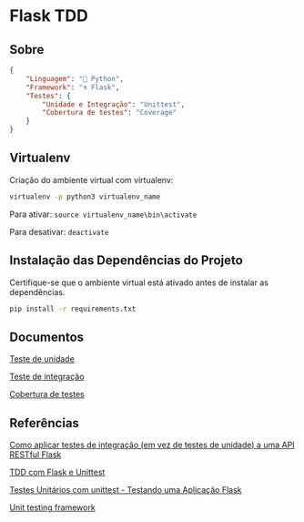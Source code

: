 # Flask TDD

## Sobre

```JSON
{
    "Linguagem": "🐍 Python",
    "Framework": "⚗️ Flask",
    "Testes": {
        "Unidade e Integração": "Unittest",
        "Cobertura de testes": "Coverage"
    }
}
```

## Virtualenv

Criação do ambiente virtual com virtualenv:

```bash
virtualenv -p python3 virtualenv_name
```

Para ativar: ```source virtualenv_name\bin\activate```

Para desativar: ```deactivate```

## Instalação das Dependências do Projeto

Certifique-se que o ambiente virtual está ativado antes de instalar as dependências.

```bash
pip install -r requirements.txt
```

## Documentos

[Teste de unidade](https://github.com/Kmiokande/flask-tdd/blob/main/docs/TESTE_UNIDADE.md)

[Teste de integração](https://github.com/Kmiokande/flask-tdd/blob/main/docs/TESTE_INTEGRACAO.md)

[Cobertura de testes](https://github.com/Kmiokande/flask-tdd/blob/main/docs/COBERTURA_TESTES.md)

## Referências

[Como aplicar testes de integração (em vez de testes de unidade) a uma API RESTful Flask](https://www.ti-enxame.com/pt/python/como-aplicar-testes-de-integracao-em-vez-de-testes-de-unidade-uma-api-restful-flask/830558340/)

[TDD com Flask e Unittest](https://medium.com/@otaviobn/tdd-com-flask-e-unittest-3f66036a240b)

[Testes Unitários com unittest - Testando uma Aplicação Flask](https://akiradev.netlify.app/posts/testes-unitarios/)

[Unit testing framework](https://docs.python.org/3/library/unittest.html)
